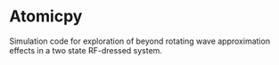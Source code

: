 # Atomicpy
Simulation code for exploration of beyond rotating wave approximation effects in a two state RF-dressed system.
